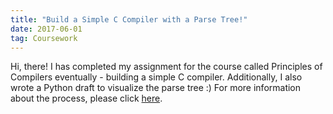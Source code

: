 ```yaml
---
title: "Build a Simple C Compiler with a Parse Tree!"
date: 2017-06-01
tag: Coursework
---
```


Hi, there! I has completed my assignment for the course called Principles of Compilers eventually - building a simple C compiler. Additionally, I also wrote a Python draft to visualize the parse tree :) For more information about the process, please click [here](http://zi-lin.com/pdf/assignment_report.pdf).
